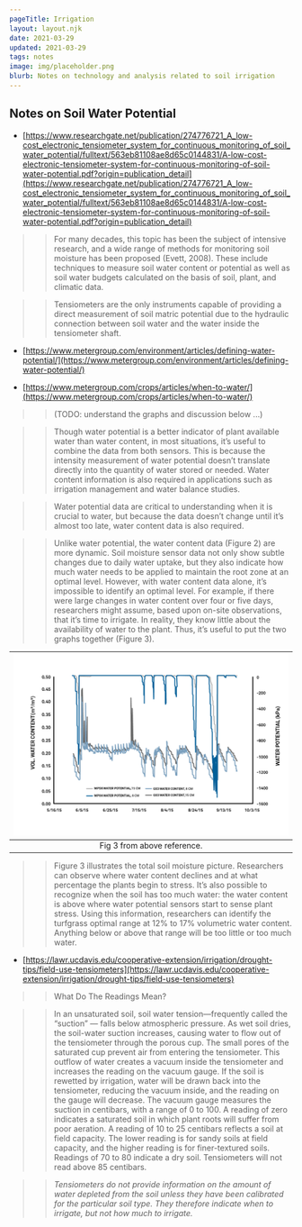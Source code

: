 ```yaml
---
pageTitle: Irrigation
layout: layout.njk
date: 2021-03-29
updated: 2021-03-29
tags: notes 
image: img/placeholder.png
blurb: Notes on technology and analysis related to soil irrigation
---
```


## Notes on Soil Water Potential

- [https://www.researchgate.net/publication/274776721_A_low-cost_electronic_tensiometer_system_for_continuous_monitoring_of_soil_water_potential/fulltext/563eb81108ae8d65c0144831/A-low-cost-electronic-tensiometer-system-for-continuous-monitoring-of-soil-water-potential.pdf?origin=publication_detail](https://www.researchgate.net/publication/274776721_A_low-cost_electronic_tensiometer_system_for_continuous_monitoring_of_soil_water_potential/fulltext/563eb81108ae8d65c0144831/A-low-cost-electronic-tensiometer-system-for-continuous-monitoring-of-soil-water-potential.pdf?origin=publication_detail)

> > For many decades, this topic has been the subject of intensive research, and a wide range of methods for monitoring soil moisture has been proposed (Evett, 2008). These include techniques to measure soil water content or potential as well as soil water budgets calculated on the basis of soil, plant, and climatic data.

> > Tensiometers are the only instruments capable of providing a direct measurement of soil matric potential due to the hydraulic connection
between soil water and the water inside the tensiometer shaft. 

- [https://www.metergroup.com/environment/articles/defining-water-potential/](https://www.metergroup.com/environment/articles/defining-water-potential/)



- [https://www.metergroup.com/crops/articles/when-to-water/](https://www.metergroup.com/crops/articles/when-to-water/)

> > (TODO: understand the graphs and discussion below ...)

> > Though water potential is a better indicator of plant available water than water content, in most situations, it’s useful to combine the data from both sensors. This is because the intensity measurement of water potential doesn’t translate directly into the quantity of water stored or needed.  Water content information is also required in applications such as irrigation management and water balance studies.

> > Water potential data are critical to understanding when it is crucial to water, but because the data doesn’t change until it’s almost too late, water content data is also required.

> > Unlike water potential, the water content data (Figure 2) are more dynamic. Soil moisture sensor data not only show subtle changes due to daily water uptake, but they also indicate how much water needs to be applied to maintain the root zone at an optimal level.  However, with water content data alone, it’s impossible to identify an optimal level.  For example, if there were large changes in water content over four or five days, researchers might assume, based upon on-site observations, that it’s time to irrigate. In reality, they know little about the availability of water to the plant. Thus, it’s useful to put the two graphs together (Figure 3).

| ![](/img/irrigation/Dual-measurementfig3_.jpg) |
|:--:|
| Fig 3 from above reference.  |

> > Figure 3 illustrates the total soil moisture picture.  Researchers can observe where water content declines and at what percentage the plants begin to stress.  It’s also possible to recognize when the soil has too much water: the water content is above where water potential sensors start to sense plant stress.  Using this information, researchers can identify the turfgrass optimal range at 12% to 17% volumetric water content.  Anything below or above that range will be too little or too much water.

- [https://lawr.ucdavis.edu/cooperative-extension/irrigation/drought-tips/field-use-tensiometers](https://lawr.ucdavis.edu/cooperative-extension/irrigation/drought-tips/field-use-tensiometers)

> > What Do The Readings Mean?

>> In an unsaturated soil, soil water tension—frequently called the “suction” — falls below atmospheric pressure. As wet soil dries, the soil-water suction increases, causing water to flow out of the tensiometer through the porous cup. The small pores of the saturated cup prevent air from entering the tensiometer. This outflow of water creates a vacuum inside the tensiometer and increases the reading on the vacuum gauge. If the soil is rewetted by irrigation, water will be drawn back into the tensiometer, reducing the vacuum inside, and the reading on the gauge will decrease. The vacuum gauge measures the suction in centibars, with a range of 0 to 100. A reading of zero indicates a saturated soil in which plant roots will suffer from poor aeration. A reading of 10 to 25 centibars reflects a soil at field capacity. The lower reading is for sandy soils at field capacity, and the higher reading is for finer-textured soils. Readings of 70 to 80 indicate a dry soil. Tensiometers will not read above 85 centibars.

> > *Tensiometers do not provide information on the amount of water depleted from the soil unless they have been calibrated for the particular soil type. They therefore indicate when to irrigate, but not how much to irrigate.*